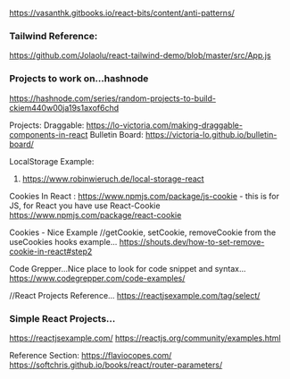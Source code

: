 https://vasanthk.gitbooks.io/react-bits/content/anti-patterns/

### Tailwind Reference:

https://github.com/Jolaolu/react-tailwind-demo/blob/master/src/App.js

### Projects to work on...hashnode

https://hashnode.com/series/random-projects-to-build-ckiem440w00ja19s1axof6chd

Projects:
Draggable:
https://lo-victoria.com/making-draggable-components-in-react
Bulletin Board:
https://victoria-lo.github.io/bulletin-board/

LocalStorage Example:

1. https://www.robinwieruch.de/local-storage-react

Cookies In React :
https://www.npmjs.com/package/js-cookie - this is for JS, for React you have use React-Cookie
https://www.npmjs.com/package/react-cookie

Cookies - Nice Example
//getCookie, setCookie, removeCookie from the useCookies hooks example...
https://shouts.dev/how-to-set-remove-cookie-in-react#step2

Code Grepper...Nice place to look for code snippet and syntax...
https://www.codegrepper.com/code-examples/

//React Projects Reference...
https://reactjsexample.com/tag/select/

### Simple React Projects...

https://reactjsexample.com/
https://reactjs.org/community/examples.html

Reference Section:
https://flaviocopes.com/
https://softchris.github.io/books/react/router-parameters/
